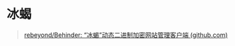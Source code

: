 # 冰蝎

> [rebeyond/Behinder: “冰蝎”动态二进制加密网站管理客户端 (github.com)](https://github.com/rebeyond/Behinder)



